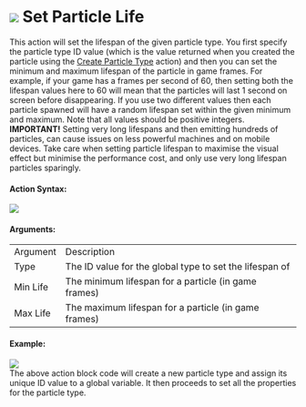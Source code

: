 #  ![](https://gms.magecorn.com/Manual/assets/Images/Scripting_Reference/Drag_And_Drop/Reference/Particles/i_Particles_Set_Particle_Life.png) Set Particle Life

This action will set the lifespan of the given particle type. You first
specify the particle type ID value (which is the value returned when you
created the particle using the [Create Particle
Type](Create_Particle_Type) action) and then you can set the minimum
and maximum lifespan of the particle in game frames. For example, if
your game has a frames per second of 60, then setting both the lifespan
values here to 60 will mean that the particles will last 1 second on
screen before disappearing. If you use two different values then each
particle spawned will have a random lifespan set within the given
minimum and maximum. Note that all values should be positive integers.
**IMPORTANT!** Setting very long lifespans and then emitting hundreds of
particles, can cause issues on less powerful machines and on mobile
devices. Take care when setting particle lifespan to maximise the visual
effect but minimise the performance cost, and only use very long
lifespan particles sparingly.

#### Action Syntax:

  
![](https://gms.magecorn.com/Manual/assets/Images/Scripting_Reference/Drag_And_Drop/Reference/Particles/a_Particles_Set_Particle_Life.png)  

#### Arguments:

|          |                                                         |
|----------|---------------------------------------------------------|
| Argument | Description                                             |
| Type     | The ID value for the global type to set the lifespan of |
| Min Life | The minimum lifespan for a particle (in game frames)    |
| Max Life | The maximum lifespan for a particle (in game frames)    |

#### Example:

  
![](https://gms.magecorn.com/Manual/assets/Images/Scripting_Reference/Drag_And_Drop/Reference/Particles/e_Particles_Create_Particle_Type.png)  
The above action block code will create a new particle type and assign
its unique ID value to a global variable. It then proceeds to set all
the properties for the particle type.
